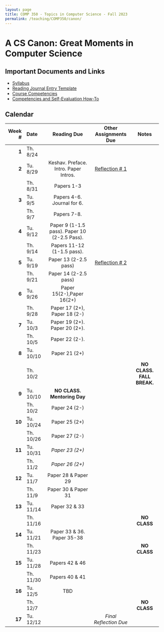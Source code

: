 ```yaml
---
layout: page
title: COMP 350 - Topics in Computer Science - Fall 2023
permalink: /teaching/COMP350/canon/
---
```


# A CS Canon: Great Moments in Computer Science

## Important Documents and Links

* [Syllabus](/teaching/COMP350/canon/comp350-canon-syllabus.pdf)
* [Reading Journal Entry Template](/teaching/COMP350/canon/ReadingJournalTemplate.docx)
* [Course Competencies](/teaching/COMP350/canon/COMP350-Competencies.pdf)
* [Competencies and Self-Evaluation How-To](/teaching/ungrading/howto)


## Calendar

|Week \# | Date | Reading Due | Other Assignments Due | Notes |
| --: | :-- | :---: | :---: | :--: |
| **1** | Th. 8/24 |  | | |
| **2** | Tu. 8/29 | Keshav. Preface. Intro. Paper Intros. | [Reflection \# 1](/teaching/ungrading/letter1) | |
| | Th. 8/31 | Papers 1-3 | | |
| **3** | Tu. 9/5 | Papers 4-6. Journal for 6. | | |
| | Th. 9/7 | Papers 7-8. | | |
| **4** | Tu. 9/12 | Paper 9 (1-1.5 pass). Paper 10 (2-2.5 Pass). | | |
| | Th. 9/14 | Papers 11-12 (1-1.5 pass).  | |  |
| **5** | Tu. 9/19 | Paper 13 (2-2.5 pass) | [Reflection \# 2](/teaching/COMP350/canon/letter2) | |
| | Th. 9/21 | Paper 14 (2-2.5 pass) | |  |
| **6** | Tu. 9/26 | Paper 15(2-),Paper 16(2+) | | |
| | Th. 9/28 | Paper 17 (2+), Paper 18 (2-) | |  |
| **7** | Tu. 10/3 | Paper 19 (2+). Paper 20 (2+).| | |
| | Th. 10/5 | Paper 22 (2-). | | |
| **8** | Tu. 10/10 | Paper 21 (2+) | | |
| | Th. 10/2 |  | | **NO CLASS. FALL BREAK.** |
| **9** | Tu. 10/10 | **NO CLASS. Mentoring Day** | | |
| | Th. 10/2 | Paper 24 (2-)  | |  |
| **10** | Tu. 10/24 | Paper 25 (2+) | | |
| | Th. 10/26 | Paper 27 (2-)  | | |
| **11** | Tu. 10/31 | *Paper 23 (2+)*  | | |
| | Th. 11/2 | *Paper 26 (2+)*  | | |
| **12** | Tu. 11/7 | Paper 28 & Paper 29  | | |
| | Th. 11/9 | Paper 30 & Paper 31  | | |
| **13** | Tu. 11/14 | Paper 32 & 33  | | |
| | Th. 11/16 | | | **NO CLASS** |
| **14** | Tu. 11/21 | Paper 33 & 36. Paper 35-38   | | |
| | Th. 11/23 | | | **NO CLASS** |
| **15** | Tu. 11/28 | Papers 42 & 46| | |
| | Th. 11/30 | Papers 40 & 41 | | |
| **16** | Tu. 12/5 | TBD | | |
| | Th. 12/7 | | | **NO CLASS** |
| **17** | Tu. 12/12 | | *Final Reflection Due* | |


